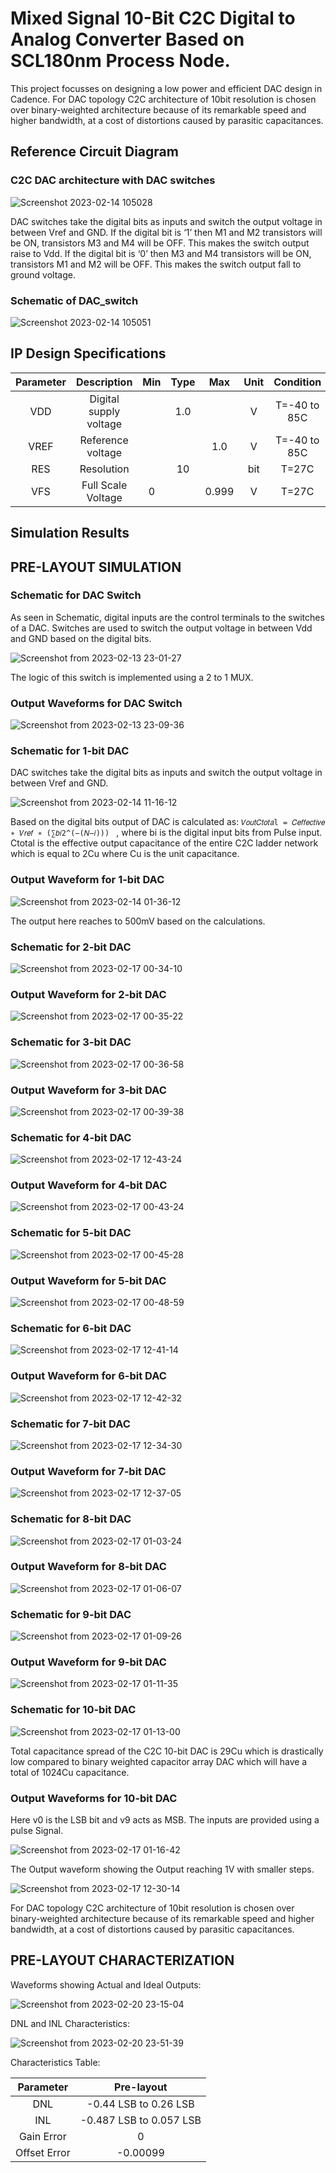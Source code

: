 # Mixed Signal 10-Bit C2C Digital to Analog Converter Based on SCL180nm Process Node.

This project focusses on designing a low power and efficient DAC design in Cadence. For DAC topology C2C architecture of 10bit resolution is chosen over binary-weighted architecture because of its remarkable speed and higher bandwidth, at a cost of distortions caused by parasitic capacitances. 

## Reference Circuit Diagram

### C2C DAC architecture with DAC switches

![Screenshot 2023-02-14 105028](https://user-images.githubusercontent.com/110079729/218646473-ea1c1010-3188-44c3-b67d-438eaecffb9f.png)

DAC switches take the digital bits as inputs and switch the output voltage in between Vref and GND.
If the digital bit is ‘1’ then M1 and M2 transistors will be ON, transistors M3 
and M4 will be OFF. This makes the switch output raise to Vdd. If the digital bit is ‘0’ then
M3 and M4 transistors will be ON, transistors M1 and M2 will be OFF. This makes the 
switch output fall to ground voltage.

### Schematic of DAC_switch
![Screenshot 2023-02-14 105051](https://user-images.githubusercontent.com/110079729/218646703-548dc433-2227-44a1-a17e-fa51806133f8.png)


## IP Design Specifications

| Parameter| Description| Min | Type | Max | Unit | Condition |
| :---:  | :-: | :-: | :-: | :---:  | :-: | :-: |
|VDD|Digital supply voltage||1.0||V|T=-40 to 85C|
|VREF|Reference voltage|||1.0|V|T=-40 to 85C|
|RES|Resolution| |10||bit|T=27C|
|VFS|Full Scale Voltage|0| |0.999| V |T=27C|



## Simulation Results

## PRE-LAYOUT SIMULATION
### Schematic for DAC Switch

As seen in Schematic, digital inputs are the control terminals to the switches of a DAC. 
Switches are used to switch the output voltage in between Vdd and GND based on the 
digital bits.

![Screenshot from 2023-02-13 23-01-27](https://user-images.githubusercontent.com/110079729/218647760-878ff4ea-4f8d-4cc3-b434-34f35081c38d.png)

The logic of this switch is implemented using a 2 to 1 MUX.

### Output Waveforms for DAC Switch

![Screenshot from 2023-02-13 23-09-36](https://user-images.githubusercontent.com/110079729/218647785-ae8fbfcf-ccd1-488a-ad65-3a92a3ed8946.png)


### Schematic for 1-bit DAC

DAC switches take the digital bits as inputs and switch the output voltage in between Vref 
and GND.

![Screenshot from 2023-02-14 11-16-12](https://user-images.githubusercontent.com/110079729/218650488-805fe3be-b989-4868-8383-a344af4e6205.png)

Based on the 
digital bits output of DAC is calculated as: ` 𝑉𝑜𝑢𝑡𝐶𝑡𝑜𝑡𝑎l = 𝐶𝑒𝑓𝑓𝑒𝑐𝑡𝑖𝑣𝑒 ∗ 𝑉𝑟𝑒𝑓 ∗ (∑𝑏𝑖2^(−(𝑁−𝑖)))  ` ,
where bi is the digital input bits from Pulse input.
 Ctotal is the effective output 
capacitance of the entire C2C ladder network which is equal to 2Cu where Cu is the unit 
capacitance.


### Output Waveform for 1-bit DAC

![Screenshot from 2023-02-14 01-36-12](https://user-images.githubusercontent.com/110079729/218647813-f60c41b8-46b8-4721-bf7a-bbcaada4a462.png)

The output here reaches to 500mV based on the calculations.


### Schematic for 2-bit DAC

![Screenshot from 2023-02-17 00-34-10](https://user-images.githubusercontent.com/110079729/219584193-b936b182-4a58-4123-b880-d8ee1fbdc514.png)


### Output Waveform for 2-bit DAC

![Screenshot from 2023-02-17 00-35-22](https://user-images.githubusercontent.com/110079729/219584210-7786821a-40f8-4807-92e2-7248da812bdd.png)



### Schematic for 3-bit DAC

![Screenshot from 2023-02-17 00-36-58](https://user-images.githubusercontent.com/110079729/219584232-26b95530-5dce-492b-86bf-c5746d475cdc.png)

### Output Waveform for 3-bit DAC

![Screenshot from 2023-02-17 00-39-38](https://user-images.githubusercontent.com/110079729/219584267-edfe66c2-535d-4847-bbc9-2dccf70b5b42.png)



### Schematic for 4-bit DAC

![Screenshot from 2023-02-17 12-43-24](https://user-images.githubusercontent.com/110079729/219584382-2c6dc919-9546-42c3-a35f-a6c9ec31073d.png)

### Output Waveform for 4-bit DAC

![Screenshot from 2023-02-17 00-43-24](https://user-images.githubusercontent.com/110079729/219584283-d60d0bbc-2e27-47a2-9c91-dad711caeebe.png)



### Schematic for 5-bit DAC

![Screenshot from 2023-02-17 00-45-28](https://user-images.githubusercontent.com/110079729/219584512-70ca5011-5118-4148-88d2-d344842aa380.png)

### Output Waveform for 5-bit DAC

![Screenshot from 2023-02-17 00-48-59](https://user-images.githubusercontent.com/110079729/219584531-9a0ec31f-e2a4-473d-9a05-20303781d354.png)



### Schematic for 6-bit DAC

![Screenshot from 2023-02-17 12-41-14](https://user-images.githubusercontent.com/110079729/219585125-c9c0e331-3e90-4c13-9aac-7b39e4902091.png)

### Output Waveform for 6-bit DAC

![Screenshot from 2023-02-17 12-42-32](https://user-images.githubusercontent.com/110079729/219585146-b562afa5-c255-4fb9-bb20-9de33c5bac3e.png)



### Schematic for 7-bit DAC

![Screenshot from 2023-02-17 12-34-30](https://user-images.githubusercontent.com/110079729/219585070-63cc06e2-803d-4240-83b6-6423cc511eae.png)

### Output Waveform for 7-bit DAC

![Screenshot from 2023-02-17 12-37-05](https://user-images.githubusercontent.com/110079729/219585086-8871a68d-7488-4ea0-96d4-eb5d3ceb19fb.png)



### Schematic for 8-bit DAC

![Screenshot from 2023-02-17 01-03-24](https://user-images.githubusercontent.com/110079729/219584793-6cdad740-6a26-408b-81ca-41429763af2e.png)

### Output Waveform for 8-bit DAC

![Screenshot from 2023-02-17 01-06-07](https://user-images.githubusercontent.com/110079729/219584821-5e03df81-0f7f-4768-a623-45a90844b845.png)



### Schematic for 9-bit DAC

![Screenshot from 2023-02-17 01-09-26](https://user-images.githubusercontent.com/110079729/219584871-60b1ec44-df90-422c-aede-f492b474078e.png)

### Output Waveform for 9-bit DAC

![Screenshot from 2023-02-17 01-11-35](https://user-images.githubusercontent.com/110079729/219584954-9c7726b9-8762-4202-b8bd-46d1af9899b3.png)



### Schematic for 10-bit DAC

![Screenshot from 2023-02-17 01-13-00](https://user-images.githubusercontent.com/110079729/219584990-a1872177-7fb9-4969-9e72-c19f526fa61b.png)

Total capacitance spread of the C2C 10-bit DAC is 29Cu which is drastically 
low compared to binary weighted capacitor array DAC which will have a total of 1024Cu
capacitance.

### Output Waveforms for 10-bit DAC

Here v0 is the LSB bit and v9 acts as MSB. The inputs are provided using a pulse Signal. 

![Screenshot from 2023-02-17 01-16-42](https://user-images.githubusercontent.com/110079729/219585011-aff8da1c-95de-4dc7-9457-a00faf8e2145.png)

The Output waveform showing the Output reaching 1V with smaller steps.

![Screenshot from 2023-02-17 12-30-14](https://user-images.githubusercontent.com/110079729/219585021-ff71b11d-3b8d-466e-a02a-0dba062c3947.png)


 For DAC topology C2C architecture of 10bit resolution is 
chosen over binary-weighted architecture because of its remarkable speed and higher 
bandwidth, at a cost of distortions caused by parasitic capacitances.


## PRE-LAYOUT CHARACTERIZATION

Waveforms showing Actual and Ideal Outputs: 

![Screenshot from 2023-02-20 23-15-04](https://user-images.githubusercontent.com/110079729/220181456-54c71e75-2d0f-407a-a73a-4093ede3cb60.png)


DNL and INL Characteristics:

![Screenshot from 2023-02-20 23-51-39](https://user-images.githubusercontent.com/110079729/220181569-c28ea6c0-fe0c-44de-b9ad-9832e83c4749.png)


Characteristics Table:

| Parameter| Pre-layout | 
| :---:  | :-: | 
|DNL| -0.44 LSB to 0.26 LSB | 
|INL| -0.487 LSB to 0.057 LSB| 
|Gain Error| 0 | 
|Offset Error| -0.00099 | 
